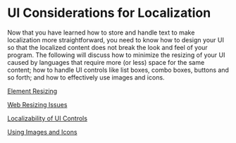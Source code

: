 

# UI Considerations for Localization

Now that you have learned how to store and handle text to make localization more straightforward, you need to know how to design your UI so that the localized content does not break the look and feel of your program. The following will discuss how to minimize the resizing of your UI caused by languages that require more (or less) space for the same content; how to handle UI controls like list boxes, combo boxes, buttons and so forth; and how to effectively use images and icons.

[Element Resizing](element-resizing.md)

[Web Resizing Issues](web-resizing-issues.md)

[Localizability of UI Controls](localizability-of-ui-controls.md)

[Using Images and Icons](images-and-icons.md)
